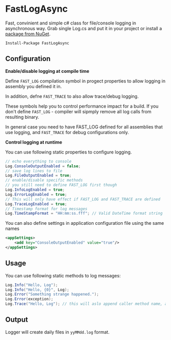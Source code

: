 FastLogAsync
============
Fast, convinient and simple c# class for file/console logging in asynchronous way. 
Grab single Log.cs and put it in your project or install a [package from NuGet].

` Install-Package FastLogAsync `

Configuration
-------------
**Enable/disable logging at compile time**

Define `FAST_LOG` compilation symbol in progect properties to allow logging in assembly you defined it in.

In addition, defne `FAST_TRACE` to also allow trace/debug logging.

These symbols help you to control performance impact for a build. If you don't define `FAST_LOG` - compiler will sipmply remove all log calls from resulting binary. 

In general case you need to have FAST_LOG defined for all assemblies that use logging, and `FAST_TRACE` for debug configurations only.

**Control logging at runtime**

You can use following static properties to configure logging.
```c#
// echo everything to console
Log.ConsoleOutputEnabled = false;
// save log lines to file
Log.FileOutputEnabled = true;
// enable/disable specific methods
// you still need to define FAST_LOG first though
Log.InfoLogEnabled = true;
Log.ErrorLogEnabled = true;
// This will only have effect if FAST_LOG and FAST_TRACE are defined
Log.TraceLogEnabled = true;
// Timestamp format for log messages
Log.TimeStampFormat = "HH:mm:ss.fff"; // Valid DateTime format string 
```

You can also define settings in application configuration file using the same names
```xml
<appSettings>
    <add key="ConsoleOutputEnabled" value="true"/>
</appSettings>
```
Usage
-----
You can use following static methods to log messages:
```c#
Log.Info("Hello, Log");
Log.Info("Hello, {0}", Log);
Log.Error("Something strange happened.");
Log.Error(exception);
Log.Trace("Hello, Log"); // this will aslo append caller method name, assembly name and line numbler  
```

Output
------
Logger will create daily files in `yyMMdd.log` format.

[package from NuGet]:https://www.nuget.org/packages/FastLogAsync/
